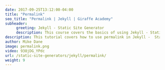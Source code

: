 ```yaml
---
date: 2017-09-25T13:12:00-04:00
title: "Permalink"
seo_title: "Permalink | Jekyll | Giraffe Academy"
subheader:
     greeting: Jekyll - Static Site Generator
     description: This course covers the basics of using Jekyll - Static Site Generator. Work your way through the videos and we'll teach you everything you need to know to create a professional and scalable website or blog!
description: This tutorial covers how to use permalink in Jekyll -  Static Site Generator.
author: Mike Dane
image: permalink.png
video: 938jDG_YPdc
url: /static-site-generators/jekyll/permalink/
weight: 9
---
```

